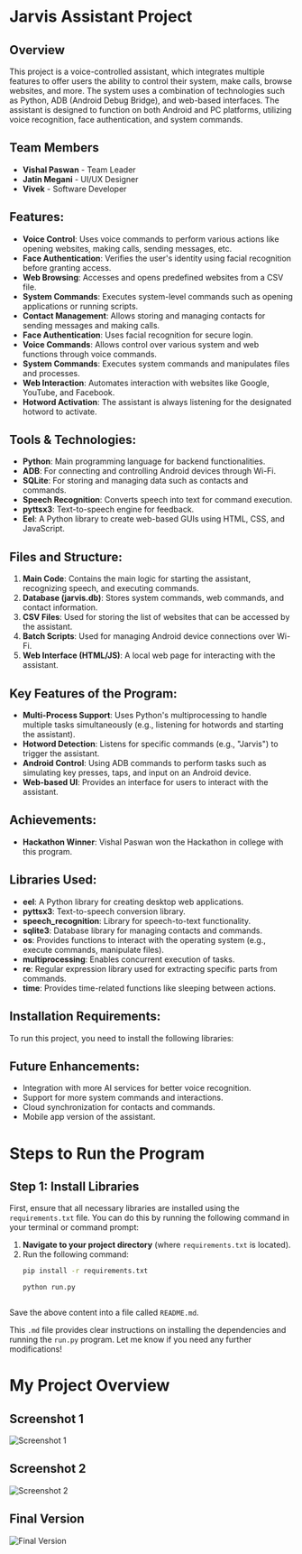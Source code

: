 # Jarvis Assistant Project

## Overview
This project is a voice-controlled assistant, which integrates multiple features to offer users the ability to control their system, make calls, browse websites, and more. The system uses a combination of technologies such as Python, ADB (Android Debug Bridge), and web-based interfaces. The assistant is designed to function on both Android and PC platforms, utilizing voice recognition, face authentication, and system commands.

## Team Members
- **Vishal Paswan** - Team Leader
- **Jatin Megani** - UI/UX Designer
- **Vivek** - Software Developer
## Features:
- **Voice Control**: Uses voice commands to perform various actions like opening websites, making calls, sending messages, etc.
- **Face Authentication**: Verifies the user's identity using facial recognition before granting access.
- **Web Browsing**: Accesses and opens predefined websites from a CSV file.
- **System Commands**: Executes system-level commands such as opening applications or running scripts.
- **Contact Management**: Allows storing and managing contacts for sending messages and making calls.
- **Face Authentication**: Uses facial recognition for secure login.
- **Voice Commands**: Allows control over various system and web functions through voice commands.
- **System Commands**: Executes system commands and manipulates files and processes.
- **Web Interaction**: Automates interaction with websites like Google, YouTube, and Facebook.
- **Hotword Activation**: The assistant is always listening for the designated hotword to activate.


## Tools & Technologies:
- **Python**: Main programming language for backend functionalities.
- **ADB**: For connecting and controlling Android devices through Wi-Fi.
- **SQLite**: For storing and managing data such as contacts and commands.
- **Speech Recognition**: Converts speech into text for command execution.
- **pyttsx3**: Text-to-speech engine for feedback.
- **Eel**: A Python library to create web-based GUIs using HTML, CSS, and JavaScript.

## Files and Structure:
1. **Main Code**: Contains the main logic for starting the assistant, recognizing speech, and executing commands.
2. **Database (jarvis.db)**: Stores system commands, web commands, and contact information.
3. **CSV Files**: Used for storing the list of websites that can be accessed by the assistant.
4. **Batch Scripts**: Used for managing Android device connections over Wi-Fi.
5. **Web Interface (HTML/JS)**: A local web page for interacting with the assistant.

## Key Features of the Program:
- **Multi-Process Support**: Uses Python's multiprocessing to handle multiple tasks simultaneously (e.g., listening for hotwords and starting the assistant).
- **Hotword Detection**: Listens for specific commands (e.g., "Jarvis") to trigger the assistant.
- **Android Control**: Using ADB commands to perform tasks such as simulating key presses, taps, and input on an Android device.
- **Web-based UI**: Provides an interface for users to interact with the assistant.

## Achievements:
- **Hackathon Winner**: Vishal Paswan won the Hackathon in college with this program.

## Libraries Used:
- **eel**: A Python library for creating desktop web applications.
- **pyttsx3**: Text-to-speech conversion library.
- **speech_recognition**: Library for speech-to-text functionality.
- **sqlite3**: Database library for managing contacts and commands.
- **os**: Provides functions to interact with the operating system (e.g., execute commands, manipulate files).
- **multiprocessing**: Enables concurrent execution of tasks.
- **re**: Regular expression library used for extracting specific parts from commands.
- **time**: Provides time-related functions like sleeping between actions.

## Installation Requirements:
To run this project, you need to install the following libraries:



## Future Enhancements:
- Integration with more AI services for better voice recognition.
- Support for more system commands and interactions.
- Cloud synchronization for contacts and commands.
- Mobile app version of the assistant.

# Steps to Run the Program

## Step 1: Install Libraries

First, ensure that all necessary libraries are installed using the `requirements.txt` file. You can do this by running the following command in your terminal or command prompt:

1. **Navigate to your project directory** (where `requirements.txt` is located).
2. Run the following command:
   ```bash
   pip install -r requirements.txt

   python run.py


   
Save the above content into a file called `README.md`.

This `.md` file provides clear instructions on installing the dependencies and running the `run.py` program. Let me know if you need any further modifications!


# My Project Overview

## Screenshot 1
![Screenshot 1](images/screenshot1.png)

## Screenshot 2
![Screenshot 2](images/screenshot2.png)

## Final Version
![Final Version](www/assets/images/Screenshot%202024-11-10%20151947.png)






